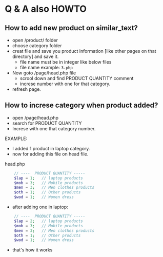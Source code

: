 # Q & A also HOWTO

## How to add new product on similar_text?

- open /product/ folder
- choose category folder
- creat file and save you product information [like other pages on that directory] and save it.
  - file name must be in integer like below files
  - file name example: `3.php`
- Now goto /page/head.php file
  - scrool down and find PRODUCT QUANTITY comment
  - increse number with one for that category.
- refresh page.

## How to increse category when product added?

- open /page/head.php
- search for PRODUCT QUANTITY
- Increse with one that category number.

EXAMPLE:

- I added 1 product in laptop category.
- now for adding this file on head file.

head.php

```php
    // ----  PRODUCT QUANTITY -----
    $lap = 1;   // laptop products
    $mob = 3;   // Mobile products
    $men = 3;   // Men clothes products
    $oth = 1;   // Other products
    $wod = 1;   // Women dress
```

- after adding one in laptop:

```php
    // ----  PRODUCT QUANTITY -----
    $lap = 2;   // laptop products
    $mob = 3;   // Mobile products
    $men = 3;   // Men clothes products
    $oth = 1;   // Other products
    $wod = 1;   // Women dress
```

- that's how it works
